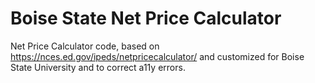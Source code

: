 # Boise State Net Price Calculator
Net Price Calculator code, based on https://nces.ed.gov/ipeds/netpricecalculator/ and customized for Boise State University and to correct a11y errors.
